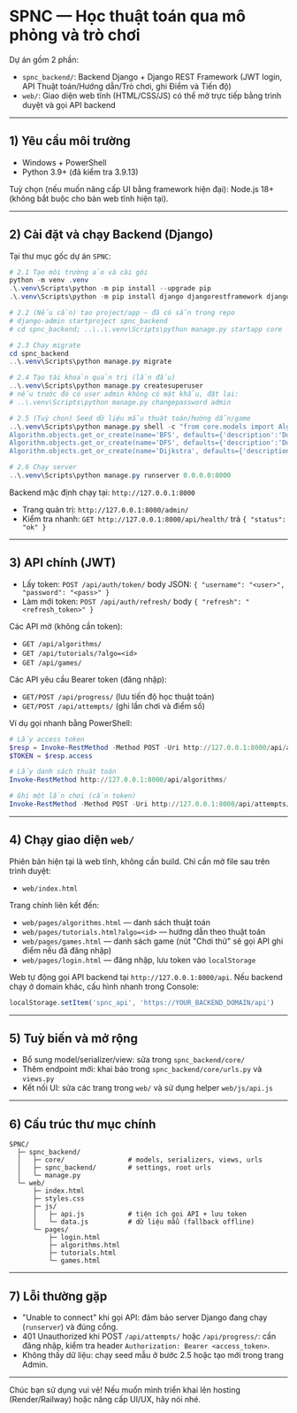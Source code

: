 # SPNC — Học thuật toán qua mô phỏng và trò chơi

Dự án gồm 2 phần:
- `spnc_backend/`: Backend Django + Django REST Framework (JWT login, API Thuật toán/Hướng dẫn/Trò chơi, ghi Điểm và Tiến độ)
- `web/`: Giao diện web tĩnh (HTML/CSS/JS) có thể mở trực tiếp bằng trình duyệt và gọi API backend

---

## 1) Yêu cầu môi trường
- Windows + PowerShell
- Python 3.9+ (đã kiểm tra 3.9.13)

Tuỳ chọn (nếu muốn nâng cấp UI bằng framework hiện đại): Node.js 18+ (không bắt buộc cho bản web tĩnh hiện tại).

---

## 2) Cài đặt và chạy Backend (Django)
Tại thư mục gốc dự án `SPNC`:

```powershell
# 2.1 Tạo môi trường ảo và cài gói
python -m venv .venv
.\.venv\Scripts\python -m pip install --upgrade pip
.\.venv\Scripts\python -m pip install django djangorestframework djangorestframework-simplejwt

# 2.2 (Nếu cần) tạo project/app — đã có sẵn trong repo
# django-admin startproject spnc_backend
# cd spnc_backend; ..\..\.venv\Scripts\python manage.py startapp core

# 2.3 Chạy migrate
cd spnc_backend
..\.venv\Scripts\python manage.py migrate

# 2.4 Tạo tài khoản quản trị (lần đầu)
..\.venv\Scripts\python manage.py createsuperuser
# nếu trước đó có user admin không có mật khẩu, đặt lại:
# ..\.venv\Scripts\python manage.py changepassword admin

# 2.5 (Tuỳ chọn) Seed dữ liệu mẫu thuật toán/hướng dẫn/game
..\.venv\Scripts\python manage.py shell -c "from core.models import Algorithm,Tutorial,Game; \
Algorithm.objects.get_or_create(name='BFS', defaults={'description':'Duyệt theo chiều rộng','type':'graph'}); \
Algorithm.objects.get_or_create(name='DFS', defaults={'description':'Duyệt theo chiều sâu','type':'graph'}); \
Algorithm.objects.get_or_create(name='Dijkstra', defaults={'description':'Đường đi ngắn nhất','type':'graph'})"

# 2.6 Chạy server
..\.venv\Scripts\python manage.py runserver 0.0.0.0:8000
```

Backend mặc định chạy tại: `http://127.0.0.1:8000`

- Trang quản trị: `http://127.0.0.1:8000/admin/`
- Kiểm tra nhanh: `GET http://127.0.0.1:8000/api/health/` trả `{ "status": "ok" }`

---

## 3) API chính (JWT)
- Lấy token: `POST /api/auth/token/` body JSON: `{ "username": "<user>", "password": "<pass>" }`
- Làm mới token: `POST /api/auth/refresh/` body `{ "refresh": "<refresh_token>" }`

Các API mở (không cần token):
- `GET /api/algorithms/`
- `GET /api/tutorials/?algo=<id>`
- `GET /api/games/`

Các API yêu cầu Bearer token (đăng nhập):
- `GET/POST /api/progress/`  (lưu tiến độ học thuật toán)
- `GET/POST /api/attempts/`  (ghi lần chơi và điểm số)

Ví dụ gọi nhanh bằng PowerShell:
```powershell
# Lấy access token
$resp = Invoke-RestMethod -Method POST -Uri http://127.0.0.1:8000/api/auth/token/ -ContentType application/json -Body '{"username":"admin","password":"<PASSWORD>"}'
$TOKEN = $resp.access

# Lấy danh sách thuật toán
Invoke-RestMethod http://127.0.0.1:8000/api/algorithms/

# Ghi một lần chơi (cần token)
Invoke-RestMethod -Method POST -Uri http://127.0.0.1:8000/api/attempts/ -Headers @{Authorization = "Bearer $TOKEN"} -ContentType application/json -Body '{"game_id":1, "score": 10, "time_spent": 30}'
```

---

## 4) Chạy giao diện `web/`
Phiên bản hiện tại là web tĩnh, không cần build. Chỉ cần mở file sau trên trình duyệt:
- `web/index.html`

Trang chính liên kết đến:
- `web/pages/algorithms.html` — danh sách thuật toán
- `web/pages/tutorials.html?algo=<id>` — hướng dẫn theo thuật toán
- `web/pages/games.html` — danh sách game (nút "Chơi thử" sẽ gọi API ghi điểm nếu đã đăng nhập)
- `web/pages/login.html` — đăng nhập, lưu token vào `localStorage`

Web tự động gọi API backend tại `http://127.0.0.1:8000/api`. Nếu backend chạy ở domain khác, cấu hình nhanh trong Console:
```js
localStorage.setItem('spnc_api', 'https://YOUR_BACKEND_DOMAIN/api')
```

---

## 5) Tuỳ biến và mở rộng
- Bổ sung model/serializer/view: sửa trong `spnc_backend/core/`
- Thêm endpoint mới: khai báo trong `spnc_backend/core/urls.py` và `views.py`
- Kết nối UI: sửa các trang trong `web/` và sử dụng helper `web/js/api.js`

---

## 6) Cấu trúc thư mục chính
```
SPNC/
  ├─ spnc_backend/
  │   ├─ core/                # models, serializers, views, urls
  │   ├─ spnc_backend/        # settings, root urls
  │   └─ manage.py
  └─ web/
      ├─ index.html
      ├─ styles.css
      ├─ js/
      │   ├─ api.js           # tiện ích gọi API + lưu token
      │   └─ data.js          # dữ liệu mẫu (fallback offline)
      └─ pages/
          ├─ login.html
          ├─ algorithms.html
          ├─ tutorials.html
          └─ games.html
```

---

## 7) Lỗi thường gặp
- "Unable to connect" khi gọi API: đảm bảo server Django đang chạy (`runserver`) và đúng cổng.
- 401 Unauthorized khi POST `/api/attempts/` hoặc `/api/progress/`: cần đăng nhập, kiểm tra header `Authorization: Bearer <access_token>`.
- Không thấy dữ liệu: chạy seed mẫu ở bước 2.5 hoặc tạo mới trong trang Admin.

---

Chúc bạn sử dụng vui vẻ! Nếu muốn mình triển khai lên hosting (Render/Railway) hoặc nâng cấp UI/UX, hãy nói nhé.
